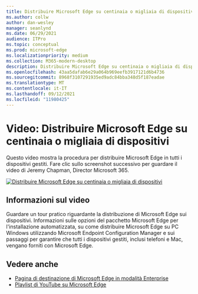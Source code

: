 ```yaml
---
title: Distribuire Microsoft Edge su centinaia o migliaia di dispositivi
ms.author: collw
author: dan-wesley
manager: seanlynd
ms.date: 06/29/2021
audience: ITPro
ms.topic: conceptual
ms.prod: microsoft-edge
ms.localizationpriority: medium
ms.collection: M365-modern-desktop
description: Distribuire Microsoft Edge su centinaia o migliaia di dispositivi
ms.openlocfilehash: 43aa5dafab6e29a064b969eefb3917121d6b4736
ms.sourcegitcommit: 8968f3107291935ed9adc84bba348d5f187eadae
ms.translationtype: MT
ms.contentlocale: it-IT
ms.lasthandoff: 09/12/2021
ms.locfileid: "11980425"
---
```

# <a name="video-deploy-microsoft-edge-to-hundreds-or-thousands-of-devices"></a>Video: Distribuire Microsoft Edge su centinaia o migliaia di dispositivi

Questo video mostra la procedura per distribuire Microsoft Edge in tutti i dispositivi gestiti. Fare clic sullo screenshot successivo per guardare il video di Jeremy Chapman, Director Microsoft 365.

[![Distribuire Microsoft Edge su centinaia o migliaia di dispositivi](media/microsoft-edge-video-deploy/0.png)](http://www.youtube.com/watch?v=o90UsN6g6NE "Deploy Microsoft Edge to hundreds or thousands of devices")

## <a name="about-the-video"></a>Informazioni sul video

Guardare un tour pratico riguardante la distribuzione di Microsoft Edge sui dispositivi. Informazioni sulle opzioni del pacchetto Microsoft Edge per l'installazione automatizzata, su come distribuire Microsoft Edge su PC Windows utilizzando Microsoft Endpoint Configuration Manager e sui passaggi per garantire che tutti i dispositivi gestiti, inclusi telefoni e Mac, vengano forniti con Microsoft Edge.

## <a name="see-also"></a>Vedere anche

- [Pagina di destinazione di Microsoft Edge in modalità Enterprise](https://aka.ms/EdgeEnterprise)
- [Playlist di YouTube su Microsoft Edge](https://www.youtube.com/playlist?list=PLXtHYVsvn_b-uXh1tMeYpT-0iD8tD3tFy)

